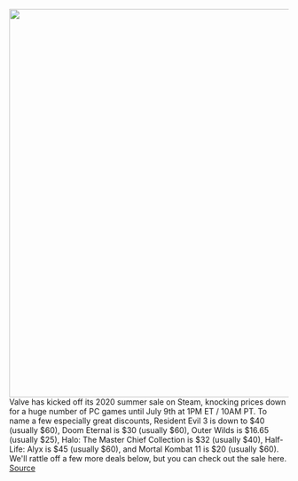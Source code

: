 <img src='https://cdn.vox-cdn.com/thumbor/ciLR10Dvb1__MidNy_x63en5tho=/0x0:3840x2160/1200x800/filters:focal(1613x773:2227x1387)/cdn.vox-cdn.com/uploads/chorus_image/image/66982153/RE3_Encounter_Nemesis_2.0.jpg' width='700px' /><br/>
Valve has kicked off its 2020 summer sale on Steam, knocking prices down for a huge number of PC games until July 9th at 1PM ET / 10AM PT. To name a few especially great discounts, Resident Evil 3 is down to $40 (usually $60), Doom Eternal is $30 (usually $60), Outer Wilds is $16.65 (usually $25), Halo: The Master Chief Collection is $32 (usually $40), Half-Life: Alyx is $45 (usually $60), and Mortal Kombat 11 is $20 (usually $60). We'll rattle off a few more deals below, but you can check out the sale here.
<a href='https://www.theverge.com/good-deals/2020/6/25/21303077/steam-summer-sale-games-resident-evil-3-borderlands-doom-eternal-points-shop-pc'> Source <a/>